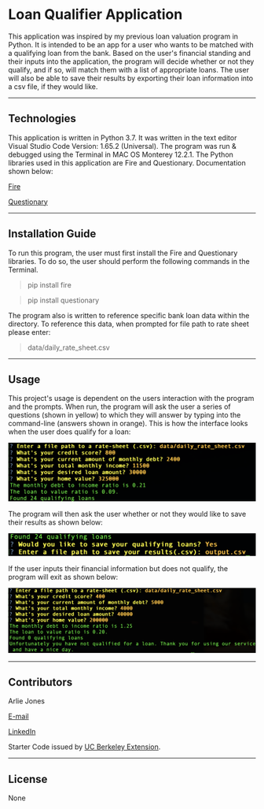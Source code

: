 # Loan Qualifier Application

This application was inspired by my previous loan valuation program in Python. It is intended to be an app for a user who wants to be matched with a qualifying loan from the bank. Based on the user's financial standing and their inputs into the application, the program will decide whether or not they qualify, and if so, will match them with a list of appropriate loans. The user will also be able to save their results by exporting their loan information into a csv file, if they would like.

---

## Technologies

This application is written in Python 3.7. It was written in the text editor Visual Studio Code Version: 1.65.2 (Universal). The program was run & debugged using the Terminal in MAC OS Monterey 12.2.1. The Python libraries used in this application are Fire and Questionary. Documentation shown below:

[Fire](https://google.github.io/python-fire/guide/)

[Questionary](https://questionary.readthedocs.io/en/stable/)

---

## Installation Guide

To run this program, the user must first install the Fire and Questionary libraries. To do so, the user should perform the following commands in the Terminal.

> pip install fire

> pip install questionary

The program also is written to reference specific bank loan data within the directory. To reference this data, when prompted for file path to rate sheet please enter:

> data/daily_rate_sheet.csv

---

## Usage

This project's usage is dependent on the users interaction with the program and the prompts. When run, the program will ask the user a series of questions (shown in yellow) to which they will answer by typing into the command-line (answers shown in orange). This is how the interface looks when the user does qualify for a loan:


![](usage_for_readme/qualified.png)



The program will then ask the user whether or not they would like to save their results as shown below:


![](usage_for_readme/save.png)



If the user inputs their financial information but does not qualify, the program will exit as shown below:


![](usage_for_readme/sysexit.png)

---

## Contributors

Arlie Jones

[E-mail](arliejones98@gmail.com)

[LinkedIn](https://www.linkedin.com/in/arlie-jones-020092159/)


Starter Code issued by [UC Berkeley Extension](https://bootcamp.berkeley.edu/fintech/).

---

## License

None
